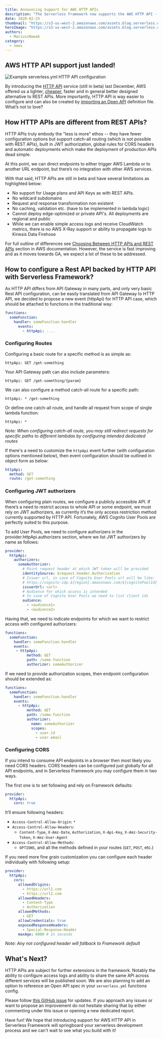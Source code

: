 ```yaml
---
title: Announcing Support for AWS HTTP APIs
description: "The Serverless Framework now supports the AWS HTTP API - the v2 of API Gateway for HTTP APIs."
date: 2020-02-25
thumbnail: "https://s3-us-west-2.amazonaws.com/assets.blog.serverless.com/2020-02-http-api-v2/thumbnail-support-http-apis.png"
heroImage: "https://s3-us-west-2.amazonaws.com/assets.blog.serverless.com/2020-02-http-api-v2/hero-support-http-apis.png"
authors:
  - MariuszNowak
category:
  - news
---
```


## AWS HTTP API support just landed!

![Example serverless.yml HTTP API configuration](https://s3-us-west-2.amazonaws.com/assets.blog.serverless.com/2020-02-http-api-v2/http-api-example.png)

By introducing the [HTTP API](https://docs.aws.amazon.com/apigateway/latest/developerguide/http-api.html) service (still in beta) last December, AWS offered us a lighter, [cheaper](https://aws.amazon.com/api-gateway/pricing/#HTTP_APIs_.28Preview.29), faster and in general better designed alternative to REST APIs. More importantly, HTTP API is way easier to configure and can also be created by [importing an Open API](https://docs.aws.amazon.com/apigateway/latest/developerguide/http-api-import.html) definition file. What’s not to love?

## How HTTP APIs are different from REST APIs?

HTTP APIs truly embody the "less is more" ethos -- they have fewer configuration options but support catch-all routing (which is not possible with REST APIs), built in JWT authorization, global rules for CORS headers and automatic deployments which make the deployment of production APIs dead simple. 

At this point, we can direct endpoints to either trigger AWS Lambda or to another URL endpoint, but there’s no integration with other AWS services.

With that said, HTTP APIs are still in beta and have several limitations as highlighted below:

- No support for Usage plans and API Keys as with REST APIs.
- No wildcard subdomains
- Request and response transformation non existent
- No caching, validation etc. (have to be implemented in lambda logic)
- Cannot deploy edge-optimized or private API's. All deployments are regional and public
- While we can enable simple access logs and receive CloudWatch metrics, there is no AWS X-Ray support or ability to propagate logs to Kinesis Data Firehose 

For full outline of differences see [Choosing Between HTTP APIs and REST APIs](https://docs.aws.amazon.com/apigateway/latest/developerguide/http-api-vs-rest.html) section in AWS documentation. However, the service is fast improving and as it moves towards GA, we expect a lot of these to be addressed.

## How to configure a Rest API backed by HTTP API with Serverless Framework?

As HTTP API differs from API Gateway in many parts, and only very basic Rest API configuration, can be easily translated from API Gateway to HTTP API, we decided to propose a new event (httpApi) for HTTP API case, which should be attached to functions in the traditional way:

```yaml
functions:
  someFunction:
    handler: someFunction.handler
      events:
        - httpApi: ....
```

### Configuring Routes

Configuring a basic route for a specific method is as simple as:

`httpApi: GET /get-something`

Your API Gateway path can also include parameters:

`httpApi: GET /get-something/{param}`

We can also configure a method catch-all route for a specific path:

`httpApi: * /get-something`

Or define one catch-all route, and handle all request from scope of single lambda function:

`httpApi: *`

*Note: When configuring catch-all route, you may still redirect requests for specific paths to different lambdas by configuring intended dedicated routes*

If there's a need to customize the `httpApi` event further (with configuration options mentioned below), then event configuration should be outlined in object form as below:

```yaml
httpApi:
  method: GET
  route: /get-something
```

### Configuring JWT authorizers

When configuring plain routes, we configure a publicly accessible API. If there’s a need to restrict access to whole API or some endpoint, we must rely on JWT authorizers, as currently it’s the only access restriction method currently supported by HTTP API. Fortunately, AWS Cognito User Pools are perfectly suited to this purpose. 

To add User Pools, we need to configure authorizers in the provider.httpApi.authorizers section, where we list JWT authorizers by name as follows:

```yaml
provider:
  httpApi:
    authorizers:
      someAuthorizer:
        # Point request header at which JWT token will be provided
        identitySource: $request.header.Authorization
        # Issuer url, in case of Cognito User Pools url will be like: 
        # https://cognito-idp.${region}.amazonaws.com/${cognitoPoolId}
        issuerUrl: <url>
        # Audience for which access is intended
        # In case of Cognito User Pools we need to list client ids
        audience:
          - <audience1>
          - <audience2>
```

Having that, we need to indicate endpoints for which we want to restrict access with configured authorizers:

```yaml
functions:
  someFunction:
    handler: someFunction.handler
    events:
     - httpApi:
          method: GET
          path: /some-function
          authorizer: someAuthorizer
```

If we need to provide authorization scopes, then endpoint configuration should be extended as:

```yaml
functions:
  someFunction:
    handler: someFunction.handler
    events:
      - httpApi:
          method: GET
          path: /some-function
          authorizer:
            name: someAuthorizer
            scopes:
              - user.id
              - user.email
```

### Configuring CORS

If you intend to consume API endpoints in a browser then most likely you need CORS headers. CORS headers can be configured just globally for all API endpoints, and in Serverless Framework you may configure them in two ways.

The first one is to set following and rely on Framework defaults:

```yaml
provider:
  httpApi:
    cors: true
```

It’ll ensure following headers:

- `Access-Control-Allow-Origin`: `*`
- `Access-Control-Allow-Headers`:
  - `Content-Type`, `X-Amz-Date`, `Authorization`, `X-Api-Key`, `X-Amz-Security-Token`, `X-Amz-User-Agent`
- `Access-Control-Allow-Methods`: 
  - `OPTIONS`, and all the methods defined in your routes (`GET`, `POST`, etc.)

If you need more fine grain customization you can configure each header individually with following setup:

```yaml
provider:
  httpApi:
    cors:
      allowedOrigins:
        - https://url1.com
        - https://url2.com
      allowedHeaders:
        - Content-Type
        - Authorization
      allowedMethods:
        - GET
      allowCredentials: true
      exposedResponseHeaders:
        - Special-Response-Header
      maxAge: 6000 # In seconds
```

*Note: Any not configured header will fallback to Framework default*

## What's Next?

HTTP APIs are subject for further extensions in the framework. Notably the ability to configure access logs and ability to share the same API across different services will be published soon. We are also planning to add an option to reference an Open API spec in your `serverless.yml` functions config.

Please follow [this GitHub issue](https://github.com/serverless/serverless/issues/7052) for updates. If you approach any issues or want to propose an improvement do not hesitate sharing that by either commenting under this issue or opening a new dedicated report.

Have fun! We hope that introducing support for AWS HTTP API in Serverless Framework will springboard your serverless development process and we can't wait to see what you build with it!
